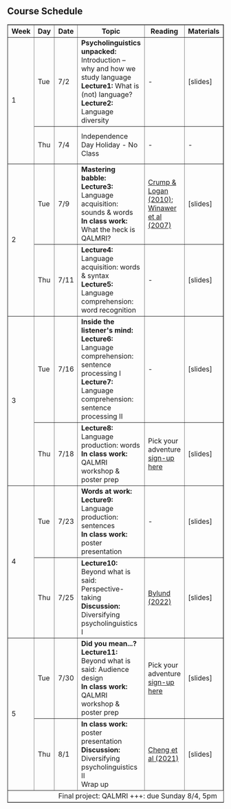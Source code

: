 <style>
  /* Basic responsive table styling */
  @media screen and (max-width: 600px) {
    table {
      width: 100%;
      display: block;
      overflow-x: auto; /* Enables horizontal scrolling */
    }
    th, td {
      white-space: nowrap; /* Ensures content stays in a single line */
    }
    th {
      font-size: 11px; /* Smaller text for headers */
    }
    td {
      font-size: 10px; /* Smaller text for data */
    }
  }
</style>

<section>
  <h2>Course Schedule</h2>
  <table border="1" style="width:100%">
    <thead>
      <tr>
        <th>Week</th>
        <th>Day</th>
        <th>Date</th>
        <th>Topic</th>
        <th style="width: 15%;">Reading</th>
        <th style="width: 15%;">Materials</th>
        <th style="width: 15%;">Due</th>
      </tr>
    </thead>
    <tbody>
      <tr>
        <td rowspan="2">1</td>
        <td>Tue</td>
        <td>7/2</td>
        <td><strong>Psycholinguistics unpacked:</strong><br>Introduction – why and how we study language<br><strong>Lecture1:</strong> What is (not) language?<br><strong>Lecture2:</strong> Language diversity</td>
        <td>-</td>
        <td>[slides]</td>
        <td>Welcome aboard<br>(due Fri 7/5)</td>
      </tr>
      <tr>
        <td>Thu</td>
        <td>7/4</td>
        <td>Independence Day Holiday - No Class</td>
        <td>-</td>
        <td>-</td>
        <td>Checkpoint 1<br>(due Sun 7/7)</td>
      </tr>
      <tr>
        <td rowspan="2">2</td>
        <td>Tue</td>
        <td>7/9</td>
        <td><strong>Mastering babble:</strong><br><strong>Lecture3:</strong> Language acquisition: sounds &amp; words<br><strong>In class work:</strong> What the heck is QALMRI?</td>
        <td><a href="https://drive.google.com/file/d/1sjR1g1q0SvcoMluYQT8xnv24nzxIcFUg/view?usp=share_link">Crump &amp; Logan (2010)</a>; <a href="https://ebruevcen.github.io/assets/files/LIGN170materials/WinawerEtAl2007.pdf">Winawer et al (2007)</a></td>
        <td>[slides]</td>
        <td>-</td>
      </tr>
      <tr>
        <td>Thu</td>
        <td>7/11</td>
        <td><strong>Lecture4:</strong> Language acquisition: words &amp; syntax<br><strong>Lecture5:</strong> Language comprehension: word recognition</td>
        <td>-</td>
        <td>[slides]</td>
        <td>Checkpoint 2<br>(due Sun 7/14)</td>
      </tr>
      <tr>
        <td rowspan="2">3</td>
        <td>Tue</td>
        <td>7/16</td>
        <td><strong>Inside the listener's mind:</strong><br><strong>Lecture6:</strong> Language comprehension: sentence processing I<br><strong>Lecture7:</strong> Language comprehension: sentence processing II</td>
        <td>-</td>
        <td>[slides]</td>
        <td>QALMRI 1<br>(due Tue 7/16)</td>
      </tr>
      <tr>
        <td>Thu</td>
        <td>7/18</td>
        <td><strong>Lecture8:</strong> Language production: words<br><strong>In class work:</strong> QALMRI workshop &amp; poster prep</td>
        <td>Pick your adventure <a href="https://docs.google.com/spreadsheets/d/12xtCcaowLYEuChGvjw7hDKAA4yvgE_L06l97utRxYpc/edit?gid=0#gid=0">sign-up here</a></td>
        <td>[slides]</td>
        <td>Checkpoint 3<br>(due Sun 7/21)</td>
      </tr>
      <tr>
        <td rowspan="2">4</td>
        <td>Tue</td>
        <td>7/23</td>
        <td><strong>Words at work:</strong><br><strong>Lecture9:</strong> Language production: sentences<br><strong>In class work:</strong> poster presentation</td>
        <td>-</td>
        <td>[slides]</td>
        <td>-</td>
      </tr>
      <tr>
        <td>Thu</td>
        <td>7/25</td>
        <td><strong>Lecture10:</strong> Beyond what is said: Perspective-taking<br><strong>Discussion:</strong> Diversifying psycholinguistics I</td>
        <td><a href="https://drive.google.com/file/d/1R75ElJMTE_u1EHhMAAba0NnVJ-jSGBve/view?usp=share_link">Bylund (2022)</a></td>
        <td>[slides]</td>
        <td>Checkpoint 4<br>(due Sun 7/28)</td>
      </tr>
      <tr>
        <td rowspan="2">5</td>
        <td>Tue</td>
        <td>7/30</td>
        <td><strong>Did you mean...?</strong><br><strong>Lecture11:</strong> Beyond what is said: Audience design<br><strong>In class work:</strong> QALMRI workshop &amp; poster prep</td>
        <td>Pick your adventure <a href="https://docs.google.com/spreadsheets/d/12xtCcaowLYEuChGvjw7hDKAA4yvgE_L06l97utRxYpc/edit?gid=0#gid=0">sign-up here</a></td>
        <td>[slides]</td>
        <td>QALMRI 2<br>(due Tue 7/30)</td>
      </tr>
      <tr>
        <td>Thu</td>
        <td>8/1</td>
        <td><strong>In class work:</strong> poster presentation<br><strong>Discussion:</strong> Diversifying psycholinguistics II<br>Wrap up</td>
        <td><a href="https://drive.google.com/file/d/1kIKArc-Cmu18thecJYkK1cMHcrkgPplH/view?usp=sharing">Cheng et al (2021)</a></td>
        <td>[slides]</td>
        <td>-</td>
      </tr>
    </tbody>
    <tfoot>
      <tr>
        <td colspan="7" style="text-align:center;">Final project: QALMRI +++: due Sunday 8/4, 5pm</td>
      </tr>
    </tfoot>
  </table>
</section>
